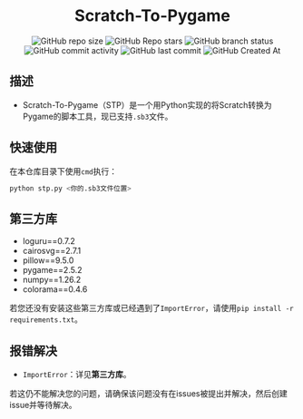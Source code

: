 <div style="text-align:center">

# Scratch-To-Pygame
![GitHub repo size](https://img.shields.io/github/repo-size/EricDing618/Scratch-To-Pygame)
![GitHub Repo stars](https://img.shields.io/github/stars/EricDing618/Scratch-To-Pygame?style=flat)
![GitHub branch status](https://img.shields.io/github/checks-status/EricDing618/Scratch-To-Pygame/main)
![GitHub commit activity](https://img.shields.io/github/commit-activity/t/EricDing618/Scratch-To-Pygame)
![GitHub last commit](https://img.shields.io/github/last-commit/EricDing618/Scratch-To-Pygame)
![GitHub Created At](https://img.shields.io/github/created-at/EricDing618/Scratch-To-Pygame)

<div style="text-align:left">

## 描述
- Scratch-To-Pygame（STP）是一个用Python实现的将Scratch转换为Pygame的脚本工具，现已支持`.sb3`文件。
## 快速使用
在本仓库目录下使用`cmd`执行：
```bash
python stp.py <你的.sb3文件位置>
```
## 第三方库
- loguru==0.7.2
- cairosvg==2.7.1
- pillow==9.5.0
- pygame==2.5.2
- numpy==1.26.2
- colorama==0.4.6

若您还没有安装这些第三方库或已经遇到了`ImportError`，请使用`pip install -r requirements.txt`。
## 报错解决
- `ImportError`：详见**第三方库**。

若这仍不能解决您的问题，请确保该问题没有在issues被提出并解决，然后创建issue并等待解决。